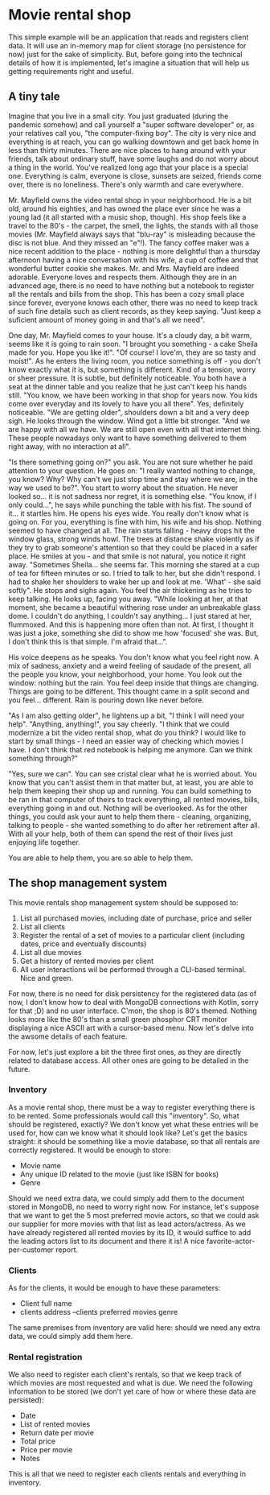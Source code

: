 # Movie rental shop

This simple example will be an application that reads and registers client data. It will use an in-memory map for client storage (no persistence for now) just for the sake of simplicity. But, before going into the technical details of how it is implemented, let's imagine a situation that will help us getting requirements right and useful.

## A tiny tale

Imagine that you live in a small city. You just graduated (during the pandemic somehow) and call yourself a "super software developer" or, as your relatives call you, "the computer-fixing boy". The city is very nice and everything is at reach, you can go walking downtown and get back home in less than thirty minutes. There are nice places to hang around with your friends, talk about ordinary stuff, have some laughs and do not worry about a thing in the world. You've realized long ago that your place is a special one. Everything is calm, everyone is close, sunsets are seized, friends come over, there is no loneliness. There's only warmth and care everywhere.

Mr. Mayfield owns the video rental shop in your neighborhood. He is a bit old, around his eighties, and has owned the place ever since he was a young lad (it all started with a music shop, though). His shop feels like a travel to the 80's - the carpet, the smell, the lights, the stands with all those movies (Mr. Mayfield always says that "blu-ray" is misleading because the disc is not blue. And they missed an "e"!). The fancy coffee maker was a nice recent addition to the place - nothing is more delightful than a thursday afternoon having a nice conversation with his wife, a cup of coffee and that wonderful butter cookie she makes. Mr. and Mrs. Mayfield are indeed adorable. Everyone loves and respects them. Although they are in an advanced age, there is no need to have nothing but a notebook to register all the rentals and bills from the shop. This has been a cozy small place since forever, everyone knows each other, there was no need to keep track of such fine details such as client records, as they keep saying. "Just keep a suficient amount of money going in and that's all we need".

One day, Mr. Mayfield comes to your house. It's a cloudy day, a bit warm, seems like it is going to rain soon. "I brought you something - a cake Sheila made for you. Hope you like it!". "Of course! I love'm, they are so tasty and moist!". As he enters the living room, you notice something is off - you don't know exactly what it is, but something is different. Kind of a tension, worry or sheer pressure. It is subtle, but definitely noticeable. You both have a seat at the dinner table and you realize that he just can't keep his hands still. "You know, we have been working in that shop for years now. You kids come over everyday and its lovely to have you all there". Yes, definitely noticeable. "We are getting older", shoulders down a bit and a very deep sigh. He looks through the window. Wind got a little bit stronger. "And we are happy with all we have. We are still open even with all that internet thing. These people nowadays only want to have something delivered to them right away, with no interaction at all".

"Is there something going on?" you ask. You are not sure whether he paid attention to your question. He goes on: "I really wanted nothing to change, you know? Why? Why can't we just stop time and stay where we are, in the way we used to be?". You start to worry about the situation. He never looked so... it is not sadness nor regret, it is something else. "You know, if I only could...", he says while punching the table with his fist. The sound of it... it startles him. He opens his eyes wide. You really don't know what is going on. For you, everything is fine with him, his wife and his shop. Nothing seemed to have changed at all. The rain starts falling - heavy drops hit the window glass, strong winds howl. The trees at distance shake violently as if they try to grab someone's attention so that they could be placed in a safer place. He smiles at you - and that smile is not natural, you notice it right away. "Sometimes Sheila... she seems far. This morning she stared at a cup of tea for fifteen minutes or so. I tried to talk to her, but she didn't respond. I had to shake her shoulders to wake her up and look at me. 'What' - she said softly". He stops and sighs again. You feel the air thickening as he tries to keep talking. He looks up, facing you away. "While looking at her, at that moment, she became a beautiful withering rose under an unbreakable glass dome. I couldn't do anything, I couldn't say anything... I just stared at her, flummoxed. And this is happening more often than not. At first, I thought it was just a joke, something she did to show me how 'focused' she was. But, I don't think this is that simple. I'm afraid that...".

His voice deepens as he speaks. You don't know what you feel right now. A mix of sadness, anxiety and a weird feeling of saudade of the present, all the people you know, your neighborhood, your home. You look out the window: nothing but the rain. You feel deep inside that things are changing. Things are going to be different. This thought came in a split second and you feel... different. Rain is pouring down like never before.

"As I am also getting older", he lightens up a bit, "I think I will need your help". "Anything, anything!", you say cheerly. "I think that we could modernize a bit the video rental shop, what do you think? I would like to start by small things - I need an easier way of checking which movies I have. I don't think that red notebook is helping me anymore. Can we think something through?"

"Yes, sure we can". You can see cristal clear what he is worried about. You know that you can't assist them in that matter but, at least, you are able to help them keeping their shop up and running. You can build something to be ran in that computer of theirs to track everything, all rented movies, bills, everything going in and out. Nothing will be overlooked. As for the other things, you could ask your aunt to help them there - cleaning, organizing, talking to people - she wanted something to do after her retirement after all. With all your help, both of them can spend the rest of their lives just enjoying life together.

You are able to help them, you are so able to help them.


## The shop management system

This movie rentals shop management system should be supposed to:

1) List all purchased movies, including date of purchase, price and seller
2) List all clients
3) Register the rental of a set of movies to a particular client (including dates, price and eventually discounts)
4) List all due movies
5) Get a history of rented movies per client
6) All user interactions wil be performed through a CLI-based terminal. Nice and green.

For now, there is no need for disk persistency for the registered data (as of now, I don't know how to deal with MongoDB connections with Kotlin, sorry for that ;D) and no user interface. C'mon, the shop is 80's themed. Nothing looks more like the 80's than a small green phosphor CRT monitor displaying a nice ASCII art with a cursor-based menu. Now let's delve into the awsome details of each feature.

For now, let's just explore a bit the three first ones, as they are directly related to database access. All other ones are going to be detailed in the future.

### Inventory

As a movie rental shop, there must be a way to register everything there is to be rented. Some professionals would call this "inventory". So, what should be registered, exactly? We don't know yet what these entries will be used for, how can we know what it should look like? Let's get the basics straight: it should be something like a movie database, so that all rentals are correctly registered. It would be enough to store:
- Movie name
- Any unique ID related to the movie (just like ISBN for books)
- Genre

Should we need extra data, we could simply add them to the document stored in MongoDB, no need to worry right now. For instance, let's suppose that we want to get the 5 most preferred movie actors, so that we could ask our supplier for more movies with that list as lead actors/actress. As we have already registered all rented movies by its ID, it would suffice to add the leading actors list to its document and there it is! A nice favorite-actor-per-customer report.

### Clients

As for the clients, it would be enough to have these parameters:

- Client full name
- clients address
–clients preferred movies genre

The same premises from inventory are valid here: should we need any extra data, we could simply add them here.

### Rental registration

We also need to register each client's rentals, so that we keep track of which movies are most requested and what is due. We need the following information to be stored (we don't yet care of how or where these data are persisted):

- Date
- List of rented movies
- Return date per movie
- Total price
- Price per movie
- Notes

This is all that we need to register each clients rentals and everything in inventory.

